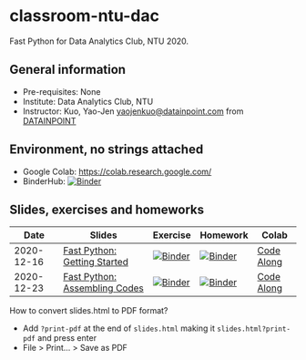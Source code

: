 # classroom-ntu-dac

Fast Python for Data Analytics Club, NTU 2020.

## General information

- Pre-requisites: None
- Institute: Data Analytics Club, NTU
- Instructor: Kuo, Yao-Jen <yaojenkuo@datainpoint.com> from [DATAINPOINT](https://www.datainpoint.com)

## Environment, no strings attached

- Google Colab: <https://colab.research.google.com/>
- BinderHub: [![Binder](https://mybinder.org/badge_logo.svg)](https://mybinder.org/v2/gh/datainpoint/mybinder-jovyans-assembles/xeus-sqlite)

## Slides, exercises and homeworks

|Date|Slides|Exercise|Homework|Colab|
|----|------|--------|--------|----------|
|2020-12-16|[Fast Python: Getting Started](fast-python-getting-started.slides.html)|[![Binder](https://mybinder.org/badge_logo.svg)](https://mybinder.org/v2/gh/datainpoint/classroom-ntu-dac/HEAD?filepath=ex1.ipynb)|[![Binder](https://mybinder.org/badge_logo.svg)](https://mybinder.org/v2/gh/datainpoint/classroom-ntu-dac/HEAD?filepath=hw1.ipynb)|[Code Along](https://colab.research.google.com/drive/1uOUUT_bX4nf-iPp9oEtX270AquWtHLQW?usp=sharing)|
|2020-12-23|[Fast Python: Assembling Codes](fast-python-assembling-codes.slides.html)|[![Binder](https://mybinder.org/badge_logo.svg)](https://mybinder.org/v2/gh/datainpoint/classroom-ntu-dac/HEAD?filepath=ex2.ipynb)|[![Binder](https://mybinder.org/badge_logo.svg)](https://mybinder.org/v2/gh/datainpoint/classroom-ntu-dac/HEAD?filepath=hw2.ipynb)|[Code Along](https://colab.research.google.com/drive/1uOUUT_bX4nf-iPp9oEtX270AquWtHLQW?usp=sharing)|

How to convert slides.html to PDF format?
- Add `?print-pdf` at the end of `slides.html` making it `slides.html?print-pdf` and press enter
- File > Print... > Save as PDF